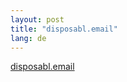 ```yaml
---
layout: post
title: "disposabl.email"
lang: de
---
```

[disposabl.email](https://www.disposabl.email)
